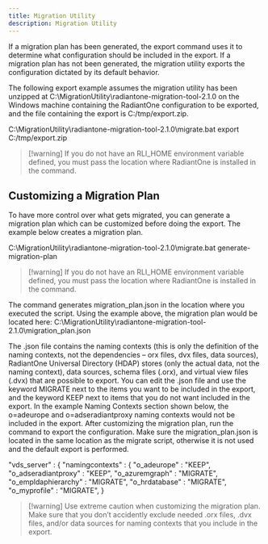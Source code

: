 ```yaml
---
title: Migration Utility
description: Migration Utility
---
```


If a migration plan has been generated, the export command uses it to determine what configuration should be included in the export. If a migration plan has not been generated, the migration utility exports the configuration dictated by its default behavior.

The following export example assumes the migration utility has been unzipped at C:\MigrationUtility\radiantone-migration-tool-2.1.0 on the Windows machine containing the RadiantOne configuration to be exported, and the file containing the export is C:/tmp/export.zip.

C:\MigrationUtility\radiantone-migration-tool-2.1.0\migrate.bat export C:/tmp/export.zip

>[!warning] If you do not have an RLI_HOME environment variable defined, you must pass the location where RadiantOne is installed in the command.

## Customizing a Migration Plan

To have more control over what gets migrated, you can generate a migration plan which can be customized before doing the export. The example below creates a migration plan.

C:\MigrationUtility\radiantone-migration-tool-2.1.0\migrate.bat generate-migration-plan

>[!warning] If you do not have an RLI_HOME environment variable defined, you must pass the location where RadiantOne is installed in the command.

The command generates migration_plan.json in the location where you executed the script. Using the example above, the migration plan would be located here: C:\MigrationUtility\radiantone-migration-tool-2.1.0\migration_plan.json 

The .json file contains the naming contexts (this is only the definition of the naming contexts, not the dependencies – orx files, dvx files, data sources), RadiantOne Universal Directory (HDAP) stores (only the actual data, not the naming context), data sources, schema files (.orx), and virtual view files (.dvx) that are possible to export. You can edit the .json file and use the keyword MIGRATE next to the items you want to be included in the export, and the keyword KEEP next to items that you do not want included in the export. In the example Naming Contexts section shown below, the o=adeurope and o=adseradiantproxy naming contexts would not be included in the export. After customizing the migration plan, run the command to export the configuration. Make sure the migration_plan.json is located in the same location as the migrate script, otherwise it is not used and the default export is performed.

"vds_server" : {
    "namingcontexts" : {
      "o_adeurope" : "KEEP",
      "o_adseradiantproxy" : "KEEP",
      "o_azuremgraph" : "MIGRATE",
      "o_empldaphierarchy" : "MIGRATE",
      "o_hrdatabase" : "MIGRATE",
      "o_myprofile" : "MIGRATE",
   }

>[!warning] Use extreme caution when customizing the migration plan. Make sure that you don’t accidently exclude needed .orx files, .dvx files, and/or data sources for naming contexts that you include in the export.
